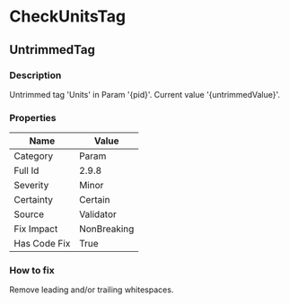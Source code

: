 ﻿---  
uid: Validator_2_9_8  
---

# CheckUnitsTag

## UntrimmedTag

### Description

Untrimmed tag 'Units' in Param '{pid}'. Current value '{untrimmedValue}'.

### Properties

| Name         | Value       |
| ------------ | ----------- |
| Category     | Param       |
| Full Id      | 2.9.8       |
| Severity     | Minor       |
| Certainty    | Certain     |
| Source       | Validator   |
| Fix Impact   | NonBreaking |
| Has Code Fix | True        |

### How to fix

Remove leading and\/or trailing whitespaces.
